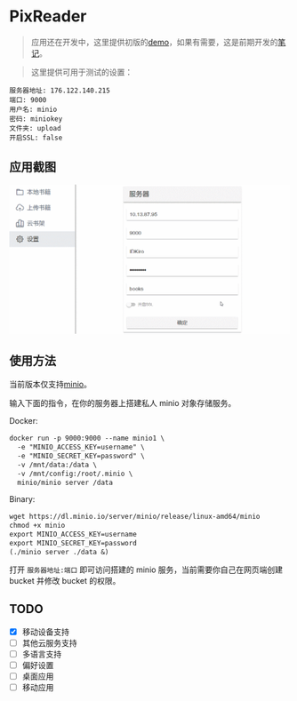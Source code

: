 # PixReader

> 应用还在开发中，这里提供初版的[demo](http://book.idkiro.xyz/)，如果有需要，这是前期开发的[笔记](/docs/notebook/README.md)。

> 这里提供可用于测试的设置：

```
服务器地址: 176.122.140.215
端口: 9000  
用户名: minio
密码: miniokey
文件夹: upload
开启SSL: false
```

## 应用截图

![](./imgs/demo.gif)

## 使用方法

当前版本仅支持[minio](https://github.com/minio/minio)。

输入下面的指令，在你的服务器上搭建私人 minio 对象存储服务。

Docker:

```
docker run -p 9000:9000 --name minio1 \
  -e "MINIO_ACCESS_KEY=username" \
  -e "MINIO_SECRET_KEY=password" \
  -v /mnt/data:/data \
  -v /mnt/config:/root/.minio \
  minio/minio server /data
```

Binary:

```
wget https://dl.minio.io/server/minio/release/linux-amd64/minio
chmod +x minio
export MINIO_ACCESS_KEY=username
export MINIO_SECRET_KEY=password
(./minio server ./data &)
```

打开 `服务器地址:端口` 即可访问搭建的 minio 服务，当前需要你自己在网页端创建 bucket 并修改 bucket 的权限。

## TODO

- [x] 移动设备支持
- [ ] 其他云服务支持
- [ ] 多语言支持
- [ ] 偏好设置
- [ ] 桌面应用
- [ ] 移动应用